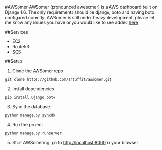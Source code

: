 #AWSomer
AWSomer (pronounced awesomer) is a AWS dashboard built on Django 1.6. The only requirements should be django, boto and having boto configured corectly. AWSomer is still under heavy development, please let me know any issues you have or you would like to see added [here](https://github.com/shtuffit/awsomer/issues) 

##Services
* EC2
* Route53
* SQS

##Setup
1. Clone the AWSomer repo
```
git clone https://github.com/shtuffit/awsomer.git
```

2. Install dependencies
```
pip install Django boto
```

3. Sync the database 
```
python manage.py syncdb
```

4. Run the project
```
python manage.py runserver
```

5. Start AWSomering, go to [http://localhost:8000](http://localhost:8000) in your browser
